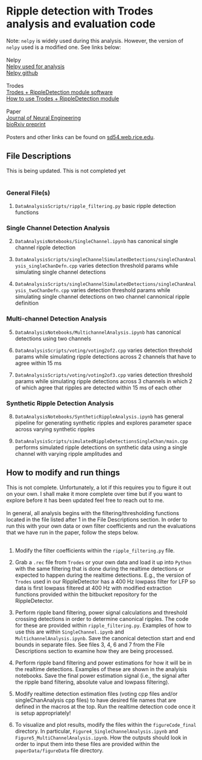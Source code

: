 # Ripple detection with Trodes analysis and evaluation code

Note: `nelpy` is widely used during this analysis. However, the version of `nelpy` used is a modified one. See links below:<br><br>
Nelpy<br>
[Nelpy used for analysis](https://github.com/shayokdutta/nelpy_modified)<br>
[Nelpy github](https://github.com/nelpy)
<br><br>
Trodes<br>
[Trodes + RippleDetection module software](https://bitbucket.org/mkarlsso/trodes/branch/rippleDetectionBeagleBoneStimModule)<br>
[How to use Trodes + RippleDetection module](https://docs.google.com/document/d/1cZG8eLavlUdqzHJkOljiraBl5P1K1ZV-zJhWvluX0Tg/edit?usp=sharing)
<br><br>
Paper<br>
[Journal of Neural Engineering](https://doi.org/10.1088/1741-2552/aae90e)<br>
[bioRxiv preprint](https://www.biorxiv.org/content/early/2018/04/11/298661)
<br><br>
Posters and other links can be found on [sd54.web.rice.edu](http://sd54.web.rice.edu/research/).

## File Descriptions
This is being updated. This is not completed yet<br><br>

### General File(s)
1. `DataAnalysisScripts/ripple_filtering.py` basic ripple detection functions<br>

### Single Channel Detection Analysis
2. `DataAnalysisNotebooks/SingleChannel.ipynb` has canonical single channel ripple detection

3. `DataAnalysisScripts/singleChannelSimulatedDetections/singleChanAnalysis_singleChanDefn.cpp` varies detection threshold params while simulating single channel detections<br>

4. `DataAnalysisScripts/singleChannelSimulatedDetections/singleChanAnalysis_twoChanDefn.cpp` varies detection threshold params while simulating single channel detections on two channel cannonical ripple definition<br>

### Multi-channel Detection Analysis
5. `DataAnalysisNotebooks/MultichannelAnalysis.ipynb` has canonical detections using two channels<br>

6. `DataAnalysisScripts/voting/voting2of2.cpp` varies detection threshold params while simulating ripple detections across 2 channels that have to agree within 15 ms<br>

7. `DataAnalysisScripts/voting/voting2of3.cpp` varies detection threshold params while simulating ripple detections across 3 channels in which 2 of which agree that ripples are detected within 15 ms of each other <br>

### Synthetic Ripple Detection Analysis
8. `DataAnalysisNotebooks/SyntheticRippleAnalysis.ipynb` has general pipeline for generating synthetic ripples and explores parameter space across varying synthetic ripples<br>

9. `DataAnalysisScripts/simulatedRippleDetectionsSingleChan/main.cpp` performs simulated ripple detections on synthetic data using a single channel with varying ripple amplitudes and 

## How to modify and run things
This is not complete. Unfortunately, a lot if this requires you to figure it out on your own. I shall make it more complete over time but if you want to explore before it has been updated feel free to reach out to me.<br><br>
In general, all analysis begins with the filtering/thresholding functions located in the file listed after 1 in the File Descriptions section. In order to run this with your own data or own filter coefficients and run the evaluations that we have run in the paper, follow the steps below. <br><br>

1. Modify the filter coefficients within the `ripple_filtering.py` file.<br>

2. Grab a `.rec` file from `Trodes` or your own data and load it up into `Python` with the same filtering that is done during the realtime detections or expected to happen during the realtime detections. E.g., the version of `Trodes` used in our RippleDetector has a 400 Hz lowpass filter for LFP so data is first lowpass filtered at 400 Hz with modified extraction functions provided within the bitbucket repository for the RippleDetector. <br>

3. Perform ripple band filtering, power signal calculations and threshold crossing detections in order to determine canonical ripples. The code for these are provided within `ripple_filtering.py`. Examples of how to use this are within `SingleChannel.ipynb` and `MultichannelAnalysis.ipynb`. Save the canonical detection start and end bounds in separate files. See files 3, 4, 6 and 7 from the File Descriptions section to examine how they are being processed. <br>

4. Perform ripple band filtering and power estimations for how it will be in the realtime detections. Examples of these are shown in the analyisis notebooks. Save the final power estimation signal (i.e., the signal after the ripple band filtering, absolute value and lowpass filtering).<br>

5. Modify realtime detection estimation files (voting cpp files and/or singleChanAnalysis cpp files) to have desired file names that are defined in the macros at the top. Run the realtime detection code once it is setup appropriately!<br>

6. To visualize and plot results, modify the files within the `figureCode_final` directory. In particular, `Figure4_SingleChannelAnalysis.ipynb` and `Figure5_MultiChannelAnalysis.ipynb`. How the outputs should look in order to input them into these files are provided within the `paperData/figureData` file directory.
